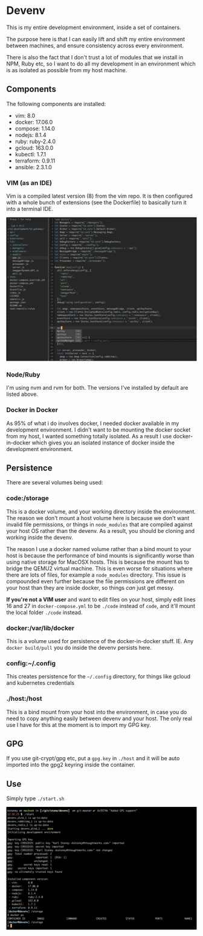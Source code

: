 # Devenv
This is my entire development environment, inside a set of containers.

The purpose here is that I can easily lift and shift my entire environment between machines, and ensure consistency across every environment.

There is also the fact that I don't trust a lot of modules that we install in NPM, Ruby etc, so I want to do all my development in an environment which is as isolated as possible from my host machine.

## Components
The following components are installed:

  - vim:       8.0
  - docker:    17.06.0
  - compose:   1.14.0
  - nodejs:    8.1.4
  - ruby:      ruby-2.4.0
  - gcloud:    163.0.0
  - kubectl:   1.7.1
  - terraform: 0.9.11
  - ansible:   2.3.1.0

### VIM (as an IDE)
Vim is a compiled latest version (8) from the vim repo.  It is then configured with a whole bunch of extensions (see the Dockerfile) to basically turn it into a terminal IDE.

![IDE](images/ide.png)

### Node/Ruby
I'm using nvm and rvm for both.  The versions I've installed by default are listed above.

### Docker in Docker
As 95% of what i do involves docker, I needed docker available in my development environment.  I didn't want to be mounting the docker socket from my host, I wanted something totally isolated.  As a result I use docker-in-docker which gives you an isolated instance of docker inside the development environment.

## Persistence
There are several volumes being used:

### code:/storage
This is a docker volume, and your working directory inside the environment.  The reason we don't mount a host volume here is because we don't want invalid file permissions, or things in `node_modules` that are compiled against your host OS rather than the devenv.  As a result, you should be cloning and working inside the devenv.

The reason I use a docker named volume rather than a bind mount to your host is because the performance of bind mounts is significantly worse than using native storage for MacOSX hosts.  This is because the mount has to bridge the QEMU2 virtual machine.   This is even worse for situations where there are lots of files, for example a `node_modules` directory.  This issue is compounded even further because the file permissions are different on your host than they are inside docker, so things *can* just get messy.

**If you're not a VIM user** and want to edit files on your host, simply edit lines 16 and 27 in `docker-compose.yml` to be `./code` instead of `code`, and it'll mount the local folder `./code` instead.

### docker:/var/lib/docker
This is a volume used for persistence of the docker-in-docker stuff.  IE.  Any `docker build/pull` you do inside the devenv persists here.

### config:~/.config
This creates persistence for the `~/.config` directory, for things like gcloud and kubernetes credentials

### ./host:/host
This is a bind mount from your host into the environment, in case you do need to copy anything easily between devenv and your host.  The only real use I have for this at the moment is to import my GPG key.

## GPG
If you use git-crypt/gpg etc, put a `gpg.key` in `./host` and it will be auto imported into the gpg2 keyring inside the container.

## Use
Simply type `./start.sh`

![Running](images/running.png)
